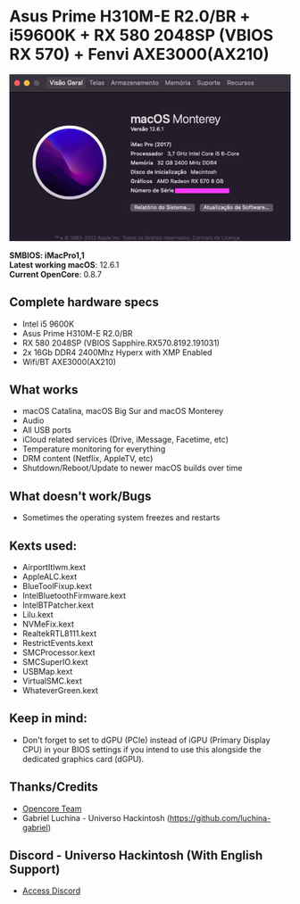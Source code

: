 # Asus Prime H310M-E R2.0/BR + i59600K + RX 580 2048SP (VBIOS RX 570) + Fenvi AXE3000(AX210)

![about-12 3 1](https://github.com/eloymelo/EFI-DESKTOP-ASUS-PRIME-H310M-E-R2.0-BR-i59600k-RX570/blob/main/Images/aboutthismac.png?raw=true)

**SMBIOS: iMacPro1,1**
<br>
**Latest working macOS**: 12.6.1
<br>
**Current OpenCore**: 0.8.7

## Complete hardware specs
- Intel i5 9600K
- Asus Prime H310M-E R2.0/BR
- RX 580 2048SP (VBIOS Sapphire.RX570.8192.191031)
- 2x 16Gb DDR4 2400Mhz Hyperx with XMP Enabled
- Wifi/BT AXE3000(AX210) 

## What works
- macOS Catalina, macOS Big Sur and macOS Monterey
- Audio
- All USB ports
- iCloud related services (Drive, iMessage, Facetime, etc)
- Temperature monitoring for everything
- DRM content (Netflix, AppleTV, etc)
- Shutdown/Reboot/Update to newer macOS builds over time

## What doesn't work/Bugs
- Sometimes the operating system freezes and restarts

## Kexts used:
- AirportItlwm.kext
- AppleALC.kext
- BlueToolFixup.kext
- IntelBluetoothFirmware.kext
- IntelBTPatcher.kext
- Lilu.kext
- NVMeFix.kext
- RealtekRTL8111.kext
- RestrictEvents.kext
- SMCProcessor.kext
- SMCSuperIO.kext
- USBMap.kext
- VirtualSMC.kext
- WhateverGreen.kext

## Keep in mind:
- Don't forget to set to dGPU (PCIe) instead of iGPU (Primary Display CPU) in your BIOS settings if you intend to use this alongside the dedicated graphics card (dGPU).  

## Thanks/Credits
- [Opencore Team](https://dortania.github.io/getting-started/)
- Gabriel Luchina - Universo Hackintosh (https://github.com/luchina-gabriel)

## Discord - Universo Hackintosh (With English Support)
- [Access Discord](https://discord.universohackintosh.com.br)
